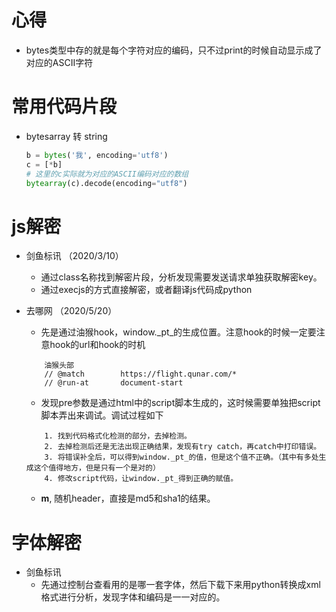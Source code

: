 # 心得
* bytes类型中存的就是每个字符对应的编码，只不过print的时候自动显示成了对应的ASCII字符



# 常用代码片段
* bytesarray 转 string
    ```python
    b = bytes('我', encoding='utf8')
    c = [*b]
    # 这里的c实际就为对应的ASCII编码对应的数组
    bytearray(c).decode(encoding="utf8")
    ```






# js解密
* 剑鱼标讯 （2020/3/10）
    * 通过class名称找到解密片段，分析发现需要发送请求单独获取解密key。
    * 通过execjs的方式直接解密，或者翻译js代码成python

* 去哪网 （2020/5/20）
    * 先是通过油猴hook，window._pt_的生成位置。注意hook的时候一定要注意hook的url和hook的时机
    ``` 
        油猴头部
        // @match        https://flight.qunar.com/*
        // @run-at       document-start
    ```
    * 发现pre参数是通过html中的script脚本生成的，这时候需要单独把script脚本弄出来调试。调试过程如下
    ```
        1. 找到代码格式化检测的部分，去掉检测。
        2. 去掉检测后还是无法出现正确结果，发现有try catch，再catch中打印错误。
        3. 将错误补全后，可以得到window._pt_的值，但是这个值不正确。（其中有多处生成这个值得地方，但是只有一个是对的）
        4. 修改script代码，让window._pt_得到正确的赋值。
    ```
    * __m__, 随机header，直接是md5和sha1的结果。
    









# 字体解密
* 剑鱼标讯
    * 先通过控制台查看用的是哪一套字体，然后下载下来用python转换成xml格式进行分析，发现字体和编码是一一对应的。



